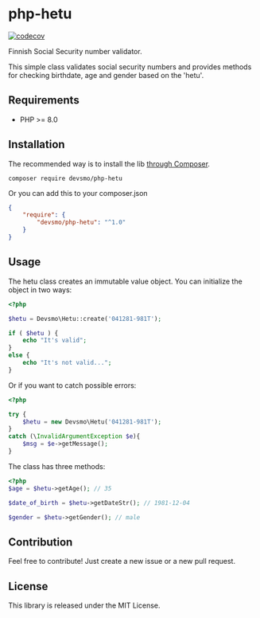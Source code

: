 # php-hetu

[![codecov](https://codecov.io/gh/SPLCompanyOy/php-hetu/branch/master/graph/badge.svg?token=5TWOBQSRJD)](https://codecov.io/gh/SPLCompanyOy/php-hetu)

Finnish Social Security number validator.

This simple class validates social security numbers and provides methods for checking birthdate, age and gender based on the 'hetu'.

## Requirements

- PHP >= 8.0

## Installation

The recommended way is to install the lib [through Composer](http://getcomposer.org/).

```
composer require devsmo/php-hetu
```

Or you can add this to your composer.json

```JSON
{
    "require": {
        "devsmo/php-hetu": "^1.0"
    }
}
```

## Usage

The hetu class creates an immutable value object.
You can initialize the object in two ways:

```php
<?php

$hetu = Devsmo\Hetu::create('041281-981T');

if ( $hetu ) {
	echo "It's valid";
}
else {
	echo "It's not valid...";
}
```
Or if you want to catch possible errors:

```php
<?php

try {
	$hetu = new Devsmo\Hetu('041281-981T');
}
catch (\InvalidArgumentException $e){
	$msg = $e->getMessage();
}

```

The class has three methods:

```php
<?php
$age = $hetu->getAge(); // 35

$date_of_birth = $hetu->getDateStr(); // 1981-12-04

$gender = $hetu->getGender(); // male
```

## Contribution

Feel free to contribute! Just create a new issue or a new pull request.

## License

This library is released under the MIT License.
